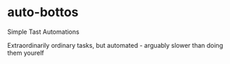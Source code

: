 # auto-bottos
Simple Tast Automations

Extraordinarily ordinary tasks, but automated - arguably slower than doing them yourelf

